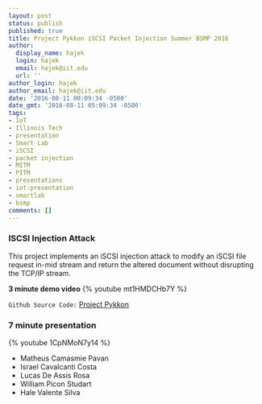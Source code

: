 ```yaml
---
layout: post
status: publish
published: true
title: Project Pykkon iSCSI Packet Injection Summer BSMP 2016
author:
  display_name: hajek
  login: hajek
  email: hajek@iit.edu
  url: ''
author_login: hajek
author_email: hajek@iit.edu
date: '2016-08-11 00:09:34 -0500'
date_gmt: '2016-08-11 05:09:34 -0500'
tags:
- IoT
- Illinois Tech
- presentation
- Smart Lab
- iSCSI
- packet injection
- MITM
- PITM
- presentations
- iot-presentation
- smartlab
- bsmp
comments: []
---
```

### ISCSI Injection Attack

This project implements an iSCSI injection attack to modify an iSCSI file request in-mid stream and return the altered document without disrupting the TCP/IP stream.

**3 minute demo video**
{% youtube mt1HMDCHb7Y %}

```Github Source Code:``` [Project Pykkon](https://github.com/illinoistech-itm/pykkon "Project Pykkon")

### 7 minute presentation

{% youtube 1CpNMoN7y14 %}

* Matheus Camasmie Pavan
* Israel Cavalcanti Costa
* Lucas De Assis Rosa
* William Picon Studart
* Hale Valente Silva
